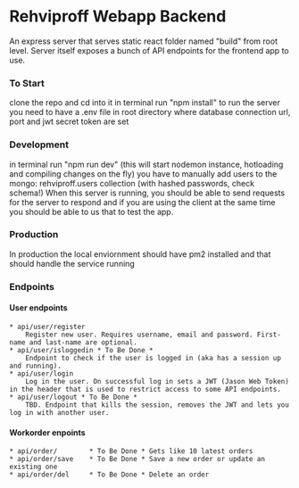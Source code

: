 # Rehviproff Webapp Backend
An express server that serves static react folder named "build" from root level. Server itself exposes a bunch of API endpoints for the frontend app to use.

### To Start
clone the repo and cd into it
in terminal run "npm install"
to run the server you need to have a .env file in root directory where database connection url, port and jwt secret token are set

### Development
in terminal run "npm run dev" (this will start nodemon instance, hotloading and compiling changes on the fly)
you have to manually add users to the mongo: rehviproff.users collection (with hashed passwords, check schema!)
When this server is running, you should be able to send requests for the server to respond and if you are using the client at the same time you should be able to us that to test the app.

### Production
In production the local enviornment should have pm2 installed and that should handle the service running

### Endpoints

#### User endpoints
	* api/user/register
		Register new user. Requires username, email and password. First-name and last-name are optional.
	* api/user/isloggedin * To Be Done *
		Endpoint to check if the user is logged in (aka has a session up and running).
	* api/user/login
		Log in the user. On successful log in sets a JWT (Jason Web Token) in the header that is used to restrict access to some API endpoints.
	* api/user/logout * To Be Done *
		TBD. Endpoint that kills the session, removes the JWT and lets you log in with another user.

#### Workorder enpoints
	* api/order/		* To Be Done * Gets like 10 latest orders
	* api/order/save	* To Be Done * Save a new order or update an existing one
	* api/order/del 	* To Be Done * Delete an order
